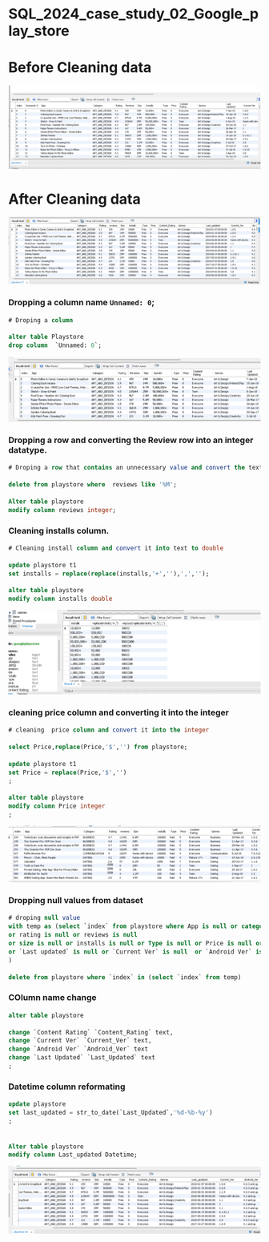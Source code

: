 # SQL_2024_case_study_02_Google_play_store


# Before Cleaning data

![before_Cleaning_data](https://github.com/shanto173/SQL_2024_case_study_02_Google_play_store/blob/main/images/before_Cleaning_data.png)

# After Cleaning data

![After_Cleaning_data](https://github.com/shanto173/SQL_2024_case_study_02_Google_play_store/blob/main/images/After_cleaning.png)

### Dropping a column name `Unnamed: 0`;
```SQL
# Droping a column 

alter table Playstore 
drop column  `Unnamed: 0`;

```

![before_Cleaning_data](https://github.com/shanto173/SQL_2024_case_study_02_Google_play_store/blob/main/images/droping_column.png)

### Dropping a row and converting the Review row into an integer datatype.

```SQL
# Droping a row that contains an unnecessary value and convert the text datatype to the Reviews column into an integer

delete from playstore where  reviews like '%M';

Alter table playstore 
modify column reviews integer;
```


### Cleaning installs column.

```SQL
# Cleaning install column and convert it into text to double

update playstore t1
set installs = replace(replace(installs,'+',''),',','');

alter table playstore
modify column installs double

```
![Cleaning installs columns](https://github.com/shanto173/SQL_2024_case_study_02_Google_play_store/blob/main/images/cleaning_install_column.png)


### cleaning  price column and converting it into the integer 

```SQL
# cleaning  price column and convert it into the integer 

select Price,replace(Price,'$','') from playstore;

update playstore t1
set Price = replace(Price,'$','')
;

alter table playstore 
modify column Price integer
;
```
![Cleaning price column](https://github.com/shanto173/SQL_2024_case_study_02_Google_play_store/blob/main/images/cleaning_price_column.png)


### Dropping null values from dataset

```SQL
# droping null value 
with temp as (select `index` from playstore where App is null or category is null 
or rating is null or reviews is null 
or size is null or installs is null or Type is null or Price is null or `Content Rating` is null or Genres is null
or `Last updated` is null or `Current Ver` is null  or `Android Ver` is null 
)

delete from playstore where `index` in (select `index` from temp)
```

### COlumn name change 

```SQL
alter table playstore

change `Content Rating` `Content_Rating` text,
change `Current Ver` `Current_Ver` text,
change `Android Ver` `Android_Ver` text
change `Last Updated` `Last_Updated` text
;
```

### Datetime column reformating

```SQL
update playstore
set last_updated = str_to_date(`Last_Updated`,'%d-%b-%y')
;


Alter table playstore
modify column Last_updated Datetime;
```
![Date time reformating](https://github.com/shanto173/SQL_2024_case_study_02_Google_play_store/blob/main/images/Datetime.png)














































































